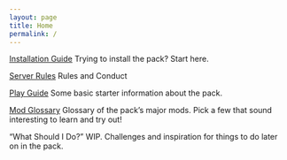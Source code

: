 ```yaml
---
layout: page
title: Home
permalink: /
---
```

[Installation Guide](/instal-guide)
Trying to install the pack? Start here.

[Server Rules](/server-rules)
Rules and Conduct

[Play Guide](/play-guide)
Some basic starter information about the pack.

[Mod Glossary](/mods)
Glossary of the pack’s major mods. Pick a few that sound interesting to learn and try out!

“What Should I Do?”
WIP. Challenges and inspiration for things to do later on in the pack.

